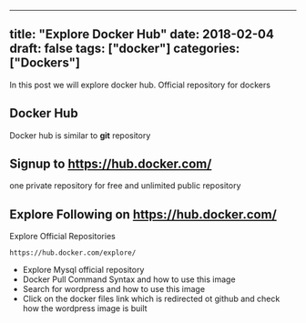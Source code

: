 

---
title: "Explore Docker Hub"
date: 2018-02-04
draft: false
tags: ["docker"]
categories: ["Dockers"]
---

In this post we will explore docker hub. Official repository for dockers

<!--more-->

## Docker Hub

Docker hub is similar to **git** repository

## Signup to https://hub.docker.com/
one private repository for free and unlimited public repository

## Explore Following on https://hub.docker.com/

  Explore Official Repositories

    https://hub.docker.com/explore/

  - Explore Mysql official repository
  - Docker Pull Command Syntax and how to use this image
  - Search for wordpress and how to use this image
  - Click on the docker files link which is redirected ot github and check how the wordpress image is built
